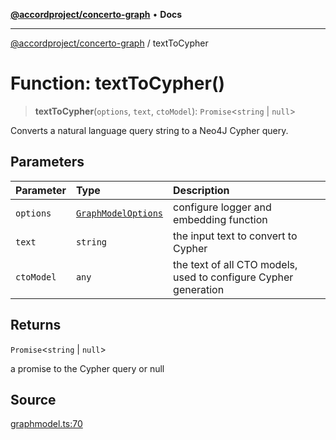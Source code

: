 [**@accordproject/concerto-graph**](../README.md) • **Docs**

***

[@accordproject/concerto-graph](../globals.md) / textToCypher

# Function: textToCypher()

> **textToCypher**(`options`, `text`, `ctoModel`): `Promise`\<`string` \| `null`\>

Converts a natural language query string to a Neo4J Cypher query.

## Parameters

| Parameter | Type | Description |
| :------ | :------ | :------ |
| `options` | [`GraphModelOptions`](../type-aliases/GraphModelOptions.md) | configure logger and embedding function |
| `text` | `string` | the input text to convert to Cypher |
| `ctoModel` | `any` | the text of all CTO models, used to configure Cypher generation |

## Returns

`Promise`\<`string` \| `null`\>

a promise to the Cypher query or null

## Source

[graphmodel.ts:70](https://github.com/accordproject/lab-concerto-graph/blob/cefc9be4fd1dac498d9d3b8abf33d069293dcc53/src/graphmodel.ts#L70)
